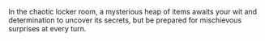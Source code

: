 In the chaotic locker room, a mysterious heap of items awaits your wit and determination to uncover its secrets, but be prepared for mischievous surprises at every turn.
